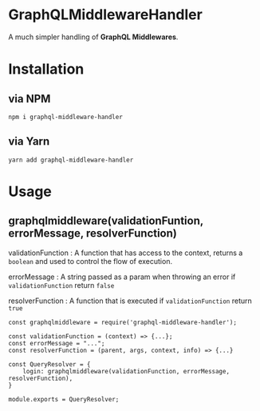 # GraphQLMiddlewareHandler

A much simpler handling of **GraphQL Middlewares**.

# Installation

## via NPM

`npm i graphql-middleware-handler`

## via Yarn

`yarn add graphql-middleware-handler`

# Usage

## graphqlmiddleware(validationFuntion, errorMessage, resolverFunction)

validationFunction
: A function that has access to the context, returns a `boolean` and used to control the flow of execution.

errorMessage
: A string passed as a param when throwing an error if `validationFunction` return `false`

resolverFunction
: A function that is executed if `validationFunction` return `true`

```
const graphqlmiddleware = require('graphql-middleware-handler');

const validationFunction = (context) => {...};
const errorMessage = "...";
const resolverFunction = (parent, args, context, info) => {...}

const QueryResolver = {
	login: graphqlmiddleware(validationFunction, errorMessage, resolverFunction),
}

module.exports = QueryResolver;
```
